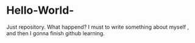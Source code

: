 # Hello-World-
Just repository.
What happend?
I must to write something about myself , and then I gonna finish github learning.
